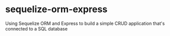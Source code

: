 # sequelize-orm-express
Using Sequelize ORM and Express to build a simple CRUD application that's connected to a SQL database
